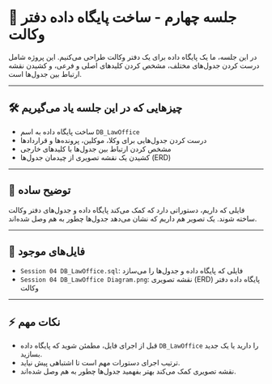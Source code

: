# 🧩 جلسه چهارم - ساخت پایگاه داده دفتر وکالت

در این جلسه، ما یک پایگاه داده برای یک دفتر وکالت طراحی می‌کنیم. این پروژه شامل درست کردن جدول‌های مختلف، مشخص کردن کلیدهای اصلی و فرعی، و کشیدن نقشه ارتباط بین جدول‌ها است.

---

## 🛠️ چیزهایی که در این جلسه یاد می‌گیریم

- ساخت پایگاه داده به اسم `DB_LawOffice`
- درست کردن جدول‌هایی برای وکلا، موکلین، پرونده‌ها و قراردادها
- مشخص کردن ارتباط بین جدول‌ها با کلیدهای خارجی
- کشیدن یک نقشه تصویری از چیدمان جدول‌ها (ERD)

---

## 📜 توضیح ساده

فایلی که داریم، دستوراتی دارد که کمک می‌کند پایگاه داده و جدول‌های دفتر وکالت ساخته شوند. یک تصویر هم داریم که نشان می‌دهد جدول‌ها چطور به هم وصل شده‌اند.

---

## 📂 فایل‌های موجود

- `Session 04 DB_LawOffice.sql`: فایلی که پایگاه داده و جدول‌ها را می‌سازد
- `Session 04 DB_LawOffice Diagram.png`: نقشه تصویری (ERD) پایگاه داده دفتر وکالت

---

## ⚡ نکات مهم

- قبل از اجرای فایل، مطمئن شوید که پایگاه داده `DB_LawOffice` را دارید یا یک جدید بسازید.
- ترتیب اجرای دستورات مهم است تا اشتباهی پیش نیاید.
- نقشه تصویری کمک می‌کند بهتر بفهمید جدول‌ها چطور به هم وصل شده‌اند.

